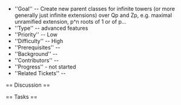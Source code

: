  * ''Goal'' -- Create new parent classes for infinite towers (or more generally just infinite extensions) over Qp and Zp, e.g. maximal unramified extension, p^n roots of 1 or of p... 
 * ''Type'' -- advanced features
 * ''Priority'' -- Low
 * ''Difficulty'' -- High
 * ''Prerequisites'' -- 
 * ''Background'' -- 
 * ''Contributors'' -- 
 * ''Progress'' - not started
 * ''Related Tickets'' -- 

== Discussion ==

== Tasks ==
